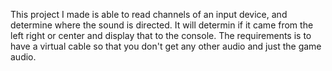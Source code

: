 This project I made is able to read channels of an input device, and determine where the sound is directed. It will determin if it came from the left right or center and display that to the console. The requirements is to have a virtual cable so that you don't get any other audio and just the game audio. 